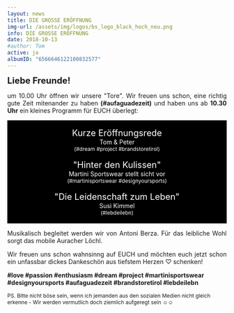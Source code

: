 ```yaml
---
layout: news
title: DIE GROSSE ERÖFFNUNG
img-url: /assets/img/logos/bs_logo_black_hoch_neu.png
info: DIE GROSSE ERÖFFNUNG
date: 2018-10-13
#author: Tom
active: ja
albumID: "6566646122100832577"
---
```

<b><span style="font-size:20px">Liebe Freunde!</span></b>

<p style="text-align: justify">um 10.00 Uhr öffnen wir unsere "Tore". Wir freuen uns schon, eine richtig gute
Zeit mitenander zu haben <b>(&#35;aufaguadezeit)</b> und haben uns ab <b>10.30 Uhr</b> ein kleines
Programm für EUCH überlegt:</p>

<div style="background-color:black; color:white; padding-left: 8px;padding-right: 8px; text-align: center">
<br>
<span style="font-size: 20px">Kurze Eröffnungsrede</span>
<br>
<span style="font-size: 14px">Tom &amp; Peter</span>
<br>
<span style="font-size: 12px">(&#35;dream &#35;project &#35;brandstoretirol)</span>
<br>
<br>
<span style="font-size: 20px">"Hinter den Kulissen"</span>
<br>
<span style="font-size: 14px">Martini Sportswear stellt sicht vor</span>
<br>
<span style="font-size: 12px">(&#35;martinisportswear &#35;designyoursports)</span>
<br>
<br>
<span style="font-size: 20px">"Die Leidenschaft zum Leben"</span>
<br>
<span style="font-size: 14px">Susi Kimmel</span> 
<br>
<span style="font-size: 12px">(&#35;lebdeilebn)</span>
<br>
<br>
</div>

<p style="text-align: justify">Musikalisch begleitet werden wir von Antoni Berza. Für das leibliche Wohl sorgt das mobile Auracher Löchl.</p>

<p style="text-align: justify">Wir freuen uns schon wahnsinng auf EUCH und möchten euch jetzt schon ein unfassbar dickes Dankeschön aus tiefstem Herzen &#9825; schenken!</p>

<b>&#35;love &#35;passion &#35;enthusiasm &#35;dream &#35;project &#35;martinisportswear &#35;designyoursports &#35;aufaguadezeit &#35;brandstoretirol &#35;lebdeilebn</b>

<p style="font-size: 12px"> PS. Bitte nicht böse sein, wenn ich jemanden aus den sozialen Medien nicht gleich erkenne - Wir werden vermutlich doch ziemlich aufgeregt sein &#9786;&#9786;</p>